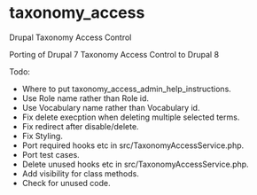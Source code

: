 # taxonomy_access
Drupal Taxonomy Access Control

Porting of Drupal 7 Taxonomy Access Control to Drupal 8

Todo:
- Where to put taxonomy_access_admin_help_instructions.
- Use Role name rather than Role id.
- Use Vocabulary name rather than Vocabulary id.
- Fix delete execption when deleting multiple selected terms.
- Fix redirect after disable/delete.
- Fix Styling.
- Port required hooks etc in src/TaxonomyAccessService.php.
- Port test cases.
- Delete unused hooks etc in src/TaxonomyAccessService.php.
- Add visibility for class methods.
- Check for unused code.
